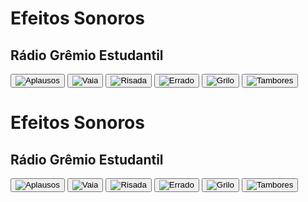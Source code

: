 <!DOCTYPE html>
<html lang="pt-br">
<head>
    <meta charset="UTF-8">
    <meta name="viewport" content="width=device-width, initial-scale=1.0">
    <title>vni e ana</title>
</head>
<link rel="stylesheet" href="">
<meta charset="UTF-8">
<meta http-equiv="X-UA-Compatible" content="IE=edge">
<meta name="viewport" content="width=device-width, initial-scale=1.0">
<title>Rádio Grêmio Estudantil</title>
<link rel="preconnect" href="https://fonts.googleapis.com">
<link rel="preconnect" href="https://fonts.gstatic.com" crossorigin>
<link href="https://fonts.googleapis.com/css2?family=Montserrat:wght@500;600&display=swap" rel="stylesheet">
<link rel="icon" type="image/png" href="images/efeitos_sonoros.png">
<link rel="stylesheet" href="css/reset.css">
<link rel="stylesheet" href="css/estilos.css">
</head>
<body>
<h1>Efeitos Sonoros</h1>
<h2>Rádio Grêmio Estudantil</h2>

<section class="teclado">
    <button class="tecla tecla_aplausos"><img src="images/aplausos.svg" alt="Aplausos"></button>
    <button class="tecla tecla_vaia"><img src="images/vaia.svg" alt="Vaia"></button>
    <button class="tecla tecla_risada"><img src="images/risada.svg" alt="Risada"></button>
    <button class="tecla tecla_errado"><img src="images/errado.svg" alt="Errado"></button>
    <button class="tecla tecla_grilo"><img src="images/grilo.svg" alt="Grilo"></button>
    <button class="tecla tecla_tambores"><img src="images/tambores.svg" alt="Tambores"></button>
</section>
</body>
</html>
<meta charset="UTF-8">
<meta http-equiv="X-UA-Compatible" content="IE=edge">
<meta name="viewport" content="width=device-width, initial-scale=1.0">
<title>Rádio Grêmio Estudantil</title>
<link rel="preconnect" href="https://fonts.googleapis.com">
<link rel="preconnect" href="https://fonts.gstatic.com" crossorigin>
<link href="https://fonts.googleapis.com/css2?family=Montserrat:wght@500;600&display=swap" rel="stylesheet">
<link rel="icon" type="image/png" href="images/efeitos_sonoros.png">
<link rel="stylesheet" href="css/reset.css">
<link rel="stylesheet" href="css/estilos.css">
</head>
<body>
<h1>Efeitos Sonoros</h1>
<h2>Rádio Grêmio Estudantil</h2>

<section class="teclado">
    <button class="tecla tecla_aplausos"><img src="images/aplausos.svg" alt="Aplausos"></button>
    <button class="tecla tecla_vaia"><img src="images/vaia.svg" alt="Vaia"></button>
    <button class="tecla tecla_risada"><img src="images/risada.svg" alt="Risada"></button>
    <button class="tecla tecla_errado"><img src="images/errado.svg" alt="Errado"></button>
    <button class="tecla tecla_grilo"><img src="images/grilo.svg" alt="Grilo"></button>
    <button class="tecla tecla_tambores"><img src="images/tambores.svg" alt="Tambores"></button>

    

